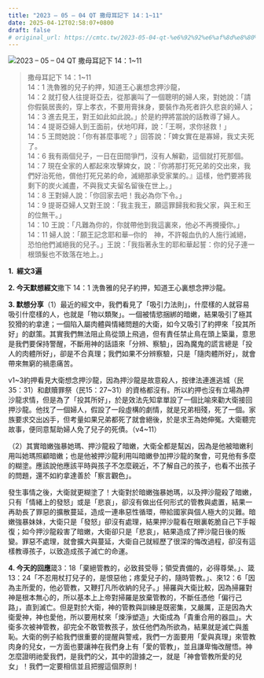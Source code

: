 ```yaml
---
title: "2023 – 05 – 04 QT 撒母耳記下 14：1~11"
date: 2025-04-12T02:58:07+0800
draft: false
# original_url: https://cmtc.tw/2023-05-04-qt-%e6%92%92%e6%af%8d%e8%80%b3%e8%a8%98%e4%b8%8b-14%ef%bc%9a111
---
```


![2023 – 05 – 04 QT 撒母耳記下 14：1\~11](/images/qt.jpg  "2023 – 05 – 04 QT 撒母耳記下 14：1\~11")

> 撒母耳記下 14：1\~11  
> 14：1 洗魯雅的兒子約押，知道王心裏想念押沙龍，  
> 14：2 就打發人往提哥亞去，從那裏叫了一個聰明的婦人來，對她說：「請你假裝居喪的，穿上孝衣，不要用膏抹身，要裝作為死者許久悲哀的婦人；  
> 14：3 進去見王，對王如此如此說。」於是約押將當說的話教導了婦人。  
> 14：4 提哥亞婦人到王面前，伏地叩拜，說：「王啊，求你拯救！」  
> 14：5 王問她說：「你有甚麼事呢？」回答說：「婢女實在是寡婦，我丈夫死了。  
> 14：6 我有兩個兒子，一日在田間爭鬥，沒有人解勸，這個就打死那個。  
> 14：7 現在全家的人都起來攻擊婢女，說：『你將那打死兄弟的交出來，我們好治死他，償他打死兄弟的命，滅絕那承受家業的。』這樣，他們要將我剩下的炭火滅盡，不與我丈夫留名留後在世上。」  
> 14：8 王對婦人說：「你回家去吧！我必為你下令。」  
> 14：9 提哥亞婦人又對王說：「我主我王，願這罪歸我和我父家，與王和王的位無干。」  
> 14：10 王說：「凡難為你的，你就帶他到我這裏來，他必不再攪擾你。」  
> 14：11 婦人說：「願王記念耶和華─你的　神，不許報血仇的人施行滅絕，恐怕他們滅絕我的兒子。」王說：「我指著永生的耶和華起誓：你的兒子連一根頭髮也不致落在地上。」

**1.  經文3遍**

**2. 今天默想經文**撒下 14：1 洗魯雅的兒子約押，知道王心裏想念押沙龍。

**3. 默想分享**（1）最近的經文中，我們看見了「吸引力法則」，什麼樣的人就容易吸引什麼樣的人，也就是「物以類聚」。一個被情慾捆綁的暗嫩，結果吸引了極其狡猾的約拿達；一個陷入屬肉體與情緒問題的大衛，如今又吸引了約押來「投其所好」的獻策。其實我們無法阻止鳥從頭上飛過，但有責任禁止鳥在頭上築巢，意思是我們要保持警醒，不斷用神的話語來「分辨、察驗」，因為魔鬼的謊言總是「投人的肉體所好」，卻是不合真理；我們如果不分辨察驗，只是「隨肉體所好」，就會帶來無窮的禍患痛苦。

v1\~3約押看見大衛想念押沙龍，因為押沙龍是故意殺人，按律法連進逃城（民35：31）和獻贖罪祭（民15：27\~31）的資格都沒有。所以約押也沒有立場為押沙龍求情，但是為了「投其所好」，於是效法先知拿單設了一個比喻來勸大衛接回押沙龍。他找了一個婦人，假設了一段虛構的劇情，就是兄弟相殘，死了一個。家族要求交出凶手，但考量如果兄弟都死了就會絕後，於是求王為她伸冤。大衛聽完故事，便同意幫助婦人免了兒子的死債。（v4\~11）

（2）其實暗嫩強暴她瑪、押沙龍殺了暗嫩，大衛全都是幫凶，因為是他被暗嫩利用叫她瑪照顧暗嫩；也是他被押沙龍利用叫暗嫩參加押沙龍的聚會，可見他有多麼的糊塗。應該說他應該平時與孩子不怎麼親近，不了解自己的孩子，也看不出孩子的問題，還不如約拿達善於「察言觀色」。

發生事情之後，大衛就更糊塗了！大衛對於暗嫩強暴她瑪，以及押沙龍殺了暗嫩，只有「情緒上的發怒」或是「悲哀」，卻沒有做出任何形式的管教與處置，結果一再助長了罪惡的擴散蔓延，造成一連串惡性循環，帶給國家與個人極大的災難。暗嫩強暴妹妹，大衛只是「發怒」卻沒有處理，結果押沙龍看在眼裏乾脆自己下手報復；如今押沙龍殺害了暗嫩，大衛卻只是「悲哀」，結果造成了押沙龍日後的叛變。罪惡不處理，就會擴大與蔓延，大衛自己就經歷了很深的悔改過程，卻沒有這樣教導孩子，以致造成孩子滅亡的命運。

**4. 今天的回應**箴3：18「棄絕管教的，必致貧受辱；領受責備的，必得尊榮。」、箴13：24「不忍用杖打兒子的，是恨惡他；疼愛兒子的，隨時管教。」、來12：6「因為主所愛的，他必管教，又鞭打凡所收納的兒子。」掃羅與大衛比較，因為掃羅對神是根本無心的，所以基本上上帝對掃羅是放棄管教的，不斷任憑他「偏行己路」，直到滅亡。但是對於大衛，神的管教與訓練是既密集，又嚴厲，正是因為大衛愛神，神也愛他，所以要用杖來「煉淨塑造」大衛成為「貴重合用的器皿」。大衛多次被神管教，卻完全不敢管教孩子，放任他們為所欲為，結果就是滅亡與羞恥。大衛的例子給我們很重要的提醒與警戒，我們一方面要用「愛與真理」來管教肉身的兒女，一方面也要讓神在我們身上有「愛的管教」，並且謙卑悔改醒悟。神怎麼證明祂愛我們，是我們的父，其中的證據之一，就是「神會管教所愛的兒女」！我們一定要相信並且把握這個原則！